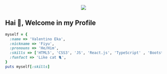 <p align="center">
  <img src="https://media.tenor.com/OjXCWxFn0ccAAAAC/asuka-tanaka-asuka.gif">
</p>

## Hai 👋, Welcome in my Profile

```rb
myself = {
  :name => 'Valentino Eka',
  :nickname => 'Fiyu',
  :pronouns => 'He/Him',
  :skills => ['HTML5', 'CSS3', 'JS', 'React.js', 'TypeScript' , 'Bootstrap', 'Python', 'PHP', 'Three.js'],
  :funfact => 'Like cat 🐈',
}
puts myself[:skills]
```
